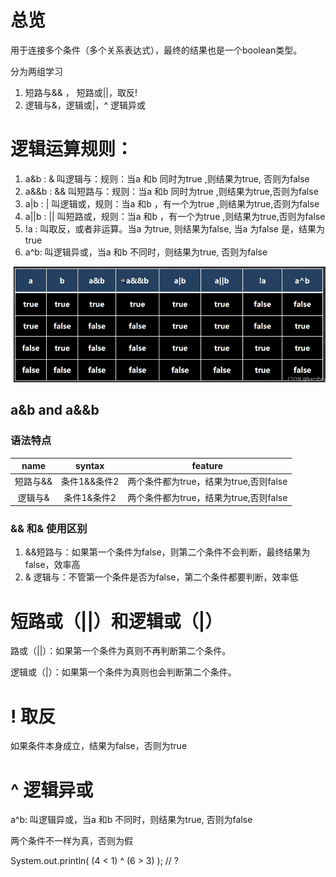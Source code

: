 # 总览

用于连接多个条件（多个关系表达式），最终的结果也是一个boolean类型。



分为两组学习

1) 短路与&& ， 短路或||，取反!
2) 逻辑与&，逻辑或|，^ 逻辑异或

# 逻辑运算规则：

1) a&b : & 叫逻辑与：规则：当a 和b 同时为true ,则结果为true, 否则为false
2) a&&b : && 叫短路与：规则：当a 和b 同时为true ,则结果为true,否则为false
3) a|b : | 叫逻辑或，规则：当a 和b ，有一个为true ,则结果为true,否则为false
4) a||b : || 叫短路或，规则：当a 和b ，有一个为true ,则结果为true,否则为false
5) !a : 叫取反，或者非运算。当a 为true, 则结果为false, 当a 为false 是，结果为true
6) a^b: 叫逻辑异或，当a 和b 不同时，则结果为true, 否则为false

![](..\Image\0070_01_逻辑运算符.png)

## a&b and a&&b

### 语法特点

| name  | syntax   | feature                    |
|:-----:|:--------:|:--------------------------:|
| 短路与&& | 条件1&&条件2 | 两个条件都为true，结果为true,否则false |
| 逻辑与&  | 条件1&条件2  | 两个条件都为true，结果为true,否则false |

### && 和& 使用区别

1) &&短路与：如果第一个条件为false，则第二个条件不会判断，最终结果为false，效率高
2) & 逻辑与：不管第一个条件是否为false，第二个条件都要判断，效率低

# 短路或（||）和逻辑或（|）

路或（||）：如果第一个条件为真则不再判断第二个条件。

逻辑或（|）：如果第一个条件为真则也会判断第二个条件。

# ! 取反

如果条件本身成立，结果为false，否则为true

# ^ 逻辑异或

a^b: 叫逻辑异或，当a 和b 不同时，则结果为true, 否则为false

两个条件不一样为真，否则为假

System.out.println( (4 < 1) ^ (6 > 3) ); // ?
